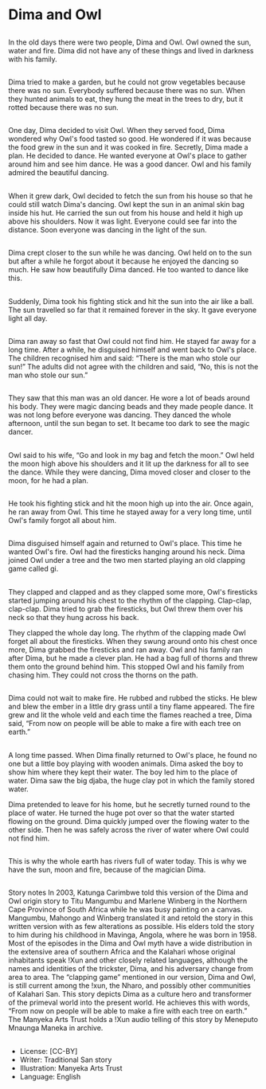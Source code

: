 # Dima and Owl

##
In the old days there were two
people, Dima and Owl.
Owl owned the sun, water and fire.
Dima did not have any of these
things and lived in darkness with his
family.

##
Dima tried to make a garden, but
he could not grow vegetables
because there was no sun.
Everybody suffered because there
was no sun.
When they hunted animals to eat,
they hung the meat in the trees to
dry, but it rotted because there was
no sun.

##
One day, Dima decided to visit Owl.
When they served food, Dima
wondered why Owl's food tasted so
good. He wondered if it was
because the food grew in the sun
and it was cooked in fire.
Secretly, Dima made a plan. He
decided to dance. He wanted
everyone at Owl's place to gather
around him and see him dance. He
was a good dancer. Owl and his
family admired the beautiful
dancing.

##
When it grew dark, Owl decided to
fetch the sun from his house so that
he could still watch Dima's dancing.
Owl kept the sun in an animal skin
bag inside his hut. He carried the
sun out from his house and held it
high up above his shoulders.
Now it was light. Everyone could
see far into the distance. Soon
everyone was dancing in the light of
the sun.

##
Dima crept closer to the sun while
he was dancing. Owl held on to the
sun but after a while he forgot
about it because he enjoyed the
dancing so much. He saw how
beautifully Dima danced. He too
wanted to dance like this.

##
Suddenly, Dima took his fighting
stick and hit the sun into the air
like a ball. The sun travelled so far
that it remained forever in the sky.
It gave everyone light all day.

##
Dima ran away so fast that Owl
could not find him.
He stayed far away for a long time.
After a while, he disguised himself
and went back to Owl's place.
The children recognised him and
said:
“There is the man who stole our
sun!”
The adults did not agree with the
children and said,
“No, this is not the man who stole
our sun.”

##
They saw that this man was an old
dancer. He wore a lot of beads
around his body. They were magic
dancing beads and they made
people dance.
It was not long before everyone was
dancing. They danced the whole
afternoon, until the sun began to
set. It became too dark to see the
magic dancer.

##
Owl said to his wife, “Go and look in
my bag and fetch the moon.”
Owl held the moon high above his
shoulders and it lit up the darkness
for all to see the dance. While they
were dancing, Dima moved closer
and closer to the moon, for he had
a plan.

##
He took his fighting stick and hit the
moon high up into the air. Once
again, he ran away from Owl. This
time he stayed away for a very long
time, until Owl's family forgot all
about him.

##
Dima disguised himself again and
returned to Owl's place.
This time he wanted Owl's fire. Owl
had the firesticks hanging around
his neck.
Dima joined Owl under a tree and
the two men started playing an old
clapping game called gi.

##
They clapped and clapped and as
they clapped some more, Owl's
firesticks started jumping around
his chest to the rhythm of the
clapping. Clap-clap, clap-clap.
Dima tried to grab the firesticks, but
Owl threw them over his neck so
that they hung across his back.

They clapped the whole day long. The rhythm of the clapping
made Owl forget all about the firesticks.
When they swung around onto his chest once more, Dima grabbed
the firesticks and ran away.
Owl and his family ran after Dima, but he made a clever plan. He
had a bag full of thorns and threw them onto the ground behind
him. This stopped Owl and his family from chasing him. They could
not cross the thorns on the path.

##
Dima could not wait to make fire.
He rubbed and rubbed the sticks.
He blew and blew the ember in a
little dry grass until a tiny flame
appeared. The fire grew and lit the
whole veld and each time the
flames reached a tree, Dima said,
“From now on people will be able to
make a fire with each tree on
earth.”

##
A long time passed. When Dima
finally returned to Owl's place, he
found no one but a little boy playing
with wooden animals.
Dima asked the boy to show him
where they kept their water. The
boy led him to the place of water.
Dima saw the big djaba, the huge
clay pot in which the family stored
water.

Dima pretended to leave for his home, but he secretly turned
round to the place of water. He turned the huge pot over so that
the water started flowing on the ground.
Dima quickly jumped over the flowing water to the other side.
Then he was safely across the river of water where Owl could not
find him.

##
This is why the whole earth has
rivers full of water today.
This is why we have the sun, moon
and fire, because of the magician
Dima.

##
Story notes
In 2003, Katunga Carimbwe told this version of the Dima and Owl
origin story to Titu Mangumbu and Marlene Winberg in the
Northern Cape Province of South Africa while he was busy painting
on a canvas. Mangumbu, Mahongo and Winberg translated it and
retold the story in this written version with as few alterations as
possible. His elders told the story to him during his childhood in
Mavinga, Angola, where he was born in 1958.
Most of the episodes in the Dima and Owl myth have a wide
distribution in the extensive area of southern Africa and the
Kalahari whose original inhabitants speak !Xun and other closely
related languages, although the names and identities of the
trickster, Dima, and his adversary change from area to area.
The “clapping game” mentioned in our version, Dima and Owl, is
still current among the !xun, the Nharo, and possibly other
communities of Kalahari San. This story depicts Dima as a culture
hero and transformer of the primeval world into the present world.
He achieves this with words, “From now on people will be able to
make a fire with each tree on earth.”
The Manyeka Arts Trust holds a !Xun audio telling of this story by
Meneputo Mnaunga Maneka in archive.

##
* License: [CC-BY]
* Writer: Traditional San story
* Illustration: Manyeka Arts Trust
* Language: English

